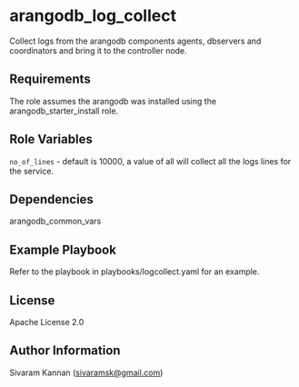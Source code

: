 arangodb_log_collect
=========

Collect logs from the arangodb components agents, dbservers and coordinators and bring it to the controller node. 

Requirements
------------

The role assumes the arangodb was installed using the arangodb_starter_install role.

Role Variables
--------------

`no_of_lines` - default is 10000, a value of all will collect all the logs lines for the service.


Dependencies
------------

arangodb_common_vars

Example Playbook
----------------

Refer to the playbook in playbooks/logcollect.yaml for an example.

License
-------

Apache License 2.0

Author Information
------------------

Sivaram Kannan (sivaramsk@gmail.com)
